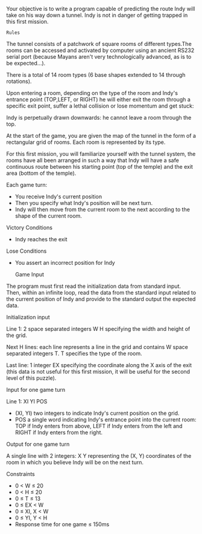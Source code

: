 Your objective is to write a program capable of predicting the route Indy will take on his way down a tunnel. Indy is not in danger of getting trapped in this first mission.
 
 	Rules

The tunnel consists of a patchwork of square rooms of different types.The rooms can be accessed and activated by computer using an ancient RS232 serial port (because Mayans aren't very technologically advanced, as is to be expected...).

There is a total of 14 room types (6 base shapes extended to 14 through rotations).

Upon entering a room, depending on the type of the room and Indy's entrance point (TOP,LEFT, or RIGHT) he will either exit the room through a specific exit point, suffer a lethal collision or lose momentum and get stuck:

Indy is perpetually drawn downwards: he cannot leave a room through the top.

At the start of the game, you are given the map of the tunnel in the form of a rectangular grid of rooms. Each room is represented by its type.

For this first mission, you will familiarize yourself with the tunnel system, the rooms have all been arranged in such a way that Indy will have a safe continuous route between his starting point (top of the temple) and the exit area (bottom of the temple).

Each game turn:
* You receive Indy's current position
* Then you specify what Indy's position will be next turn.
* Indy will then move from the current room to the next according to the shape of the current room.
 
Victory Conditions
* Indy reaches the exit
 
Lose Conditions
* You assert an incorrect position for Indy
 
 	Game Input

The program must first read the initialization data from standard input. Then, within an infinite loop, read the data from the standard input related to the current position of Indy and provide to the standard output the expected data.

Initialization input

Line 1: 2 space separated integers W H specifying the width and height of the grid.

Next H lines: each line represents a line in the grid and contains W space separated integers T. T specifies the type of the room.

Last line: 1 integer EX specifying the coordinate along the X axis of the exit (this data is not useful for this first mission, it will be useful for the second level of this puzzle).

Input for one game turn

Line 1: XI YI POS
* (XI, YI) two integers to indicate Indy's current position on the grid.
* POS a single word indicating Indy's entrance point into the current room: TOP if Indy enters from above, LEFT if Indy enters from the left and RIGHT if Indy enters from the right.

Output for one game turn

A single line with 2 integers: X Y representing the (X, Y) coordinates of the room in which you believe Indy will be on the next turn.

Constraints
* 0 < W ≤ 20
* 0 < H ≤ 20
* 0 ≤ T ≤ 13
* 0 ≤ EX < W
* 0 ≤ XI, X < W
* 0 ≤ YI, Y < H
* Response time for one game ≤ 150ms
